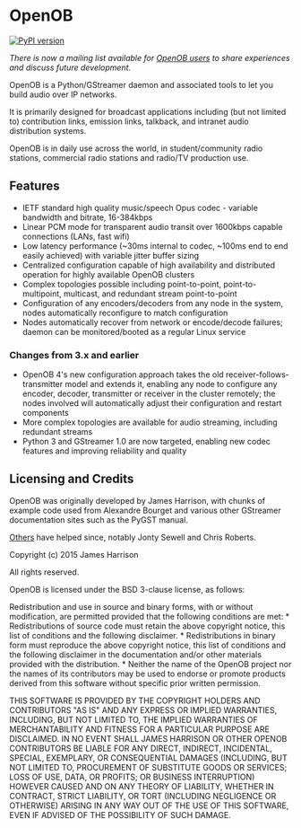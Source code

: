 # OpenOB
 [![PyPI version](https://badge.fury.io/py/OpenOB.png)](http://badge.fury.io/py/OpenOB)

*There is now a mailing list available for [OpenOB users](http://lists.talkunafraid.co.uk/listinfo/openob-users) to share experiences and discuss future development.*

OpenOB is a Python/GStreamer daemon and associated tools to let you build audio over IP networks.

It is primarily designed for broadcast applications including (but not limited to) contribution links, emission links, talkback, and intranet audio distribution systems.

OpenOB is in daily use across the world, in student/community radio stations, commercial radio stations and radio/TV production use.

## Features

* IETF standard high quality music/speech Opus codec - variable bandwidth and bitrate, 16-384kbps
* Linear PCM mode for transparent audio transit over 1600kbps capable connections (LANs, fast wifi)
* Low latency performance (~30ms internal to codec, ~100ms end to end easily achieved) with variable jitter buffer sizing
* Centralized configuration capable of high availability and distributed operation for highly available OpenOB clusters
* Complex topologies possible including point-to-point, point-to-multipoint, multicast, and redundant stream point-to-point
* Configuration of any encoders/decoders from any node in the system, nodes automatically reconfigure to match configuration
* Nodes automatically recover from network or encode/decode failures; daemon can be monitored/booted as a regular Linux service

### Changes from 3.x and earlier

* OpenOB 4's new configuration approach takes the old receiver-follows-transmitter model and extends it, enabling any node to configure any encoder, decoder, transmitter or receiver in the cluster remotely; the nodes involved will automatically adjust their configuration and restart components
* More complex topologies are available for audio streaming, including redundant streams
* Python 3 and GStreamer 1.0 are now targeted, enabling new codec features and improving reliability and quality

## Licensing and Credits

OpenOB was originally developed by James Harrison, with chunks of example code used from Alexandre Bourget and various other GStreamer documentation sites such as the PyGST manual.

[Others](https://github.com/JamesHarrison/openob/graphs/contributors) have helped since, notably Jonty Sewell and Chris Roberts.

Copyright (c) 2015 James Harrison

All rights reserved.


OpenOB is licensed under the BSD 3-clause license, as follows:

Redistribution and use in source and binary forms, with or without modification, are permitted provided that the following conditions are met:
    * Redistributions of source code must retain the above copyright notice, this list of conditions and the following disclaimer.
    * Redistributions in binary form must reproduce the above copyright notice, this list of conditions and the following disclaimer in the documentation and/or other materials provided with the distribution.
    * Neither the name of the OpenOB project nor the names of its contributors may be used to endorse or promote products derived from this software without specific prior written permission.

THIS SOFTWARE IS PROVIDED BY THE COPYRIGHT HOLDERS AND CONTRIBUTORS "AS IS" AND ANY EXPRESS OR IMPLIED WARRANTIES, INCLUDING, BUT NOT LIMITED TO, THE IMPLIED WARRANTIES OF MERCHANTABILITY AND FITNESS FOR A PARTICULAR PURPOSE ARE DISCLAIMED. IN NO EVENT SHALL JAMES HARRISON OR OTHER OPENOB CONTRIBUTORS BE LIABLE FOR ANY DIRECT, INDIRECT, INCIDENTAL, SPECIAL, EXEMPLARY, OR CONSEQUENTIAL DAMAGES (INCLUDING, BUT NOT LIMITED TO, PROCUREMENT OF SUBSTITUTE GOODS OR SERVICES; LOSS OF USE, DATA, OR PROFITS; OR BUSINESS INTERRUPTION) HOWEVER CAUSED AND ON ANY THEORY OF LIABILITY, WHETHER IN CONTRACT, STRICT LIABILITY, OR TORT (INCLUDING NEGLIGENCE OR OTHERWISE) ARISING IN ANY WAY OUT OF THE USE OF THIS SOFTWARE, EVEN IF ADVISED OF THE POSSIBILITY OF SUCH DAMAGE.
